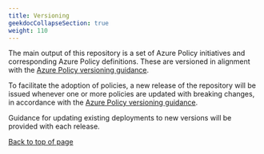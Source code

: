 ```yaml
---
title: Versioning
geekdocCollapseSection: true
weight: 110
---
```


The main output of this repository is a set of Azure Policy initiatives and corresponding Azure Policy definitions. These are versioned in alignment with the [Azure Policy versioning guidance](https://github.com/Azure/azure-policy/blob/master/built-in-policies/README.md#versioning).

To facilitate the adoption of policies, a new release of the repository will be issued whenever one or more policies are updated with breaking changes, in accordance with the [Azure Policy versioning guidance](https://github.com/Azure/azure-policy/blob/master/built-in-policies/README.md#versioning).

Guidance for updating existing deployments to new versions will be provided with each release.

[Back to top of page](.)
